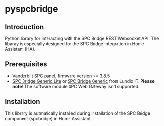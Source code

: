 # pyspcbridge
## Introduction
Python library for interacting with the SPC Bridge REST/Websocket API. The libaray is especially designed for the SPC Bridge integration in Home Assistant (HA).

## Prerequisites
- Vanderbilt SPC panel, firmware version >= 3.8.5
- [SPC Bridge Generic Lite](https://www.lundix.se/spc-bridge-generic-lite/) or [SPC Bridge Generic](https://www.lundix.se/spc-bridge-generic/) from Lundix IT. **Please note!** The software module SPC Web Gateway isn't supported.

## Installation
This library is autmatically installed during installation of the SPC Bridge component (spcbridge) in Home Assistant.
